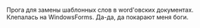 Прога для замены шаблонных слов в word'овских документах.
Клепалась на WindowsForms.
Да-да, да покарают меня боги.
